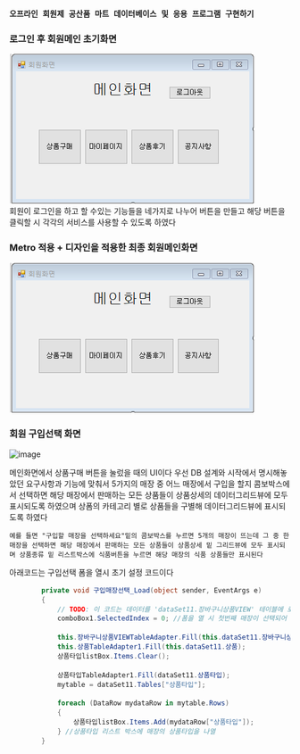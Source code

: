 ### ```오프라인 회원제 공산품 마트 데이터베이스 및 응용 프로그램 구현하기 ``` 

### 로그인 후 회원메인 초기화면
![image](./image/회원메인화면.png)  
회원이 로그인을 하고 할 수있는 기능들을 네가지로 나누어 버튼을 만들고 해당 버튼을 클릭할 시 각각의 서비스를 사용할 수 있도록 하였다

### Metro 적용 + 디자인을 적용한 최종 회원메인화면
![image](./image/회원메인화면.png)

### 회원 구입선택 화면
![image](./image/.png)

메인화면에서 상품구매 버튼을 눌렀을 때의 UI이다 
우선 DB 설계와 시작에서 명시해놓았던 요구사항과 기능에 맞춰서 5가지의 매장 중 어느 매장에서 구입을 할지 콤보박스에서 선택하면 해당 매장에서 판매하는 모든 상품들이 상품상세의 데이터그리드뷰에 모두 표시되도록 하였으며 상폼의 카테고리 별로 상품들을 구별해 데이터그리드뷰에 표시되도록 하였다

```예를 들면 "구입할 매장을 선택하세요"밑의 콤보박스를 누르면 5개의 매장이 뜨는데 그 중 한 매장을 선택하면 해당 매장에서 판매하는 모든 상품들이 상품상세 밑 그리드뷰에 모두 표시되며 상품종류 밑 리스트박스에 식품버튼을 누르면 해당 매장의 식품 상품들만 표시된다```


아래코드는 구입선택 폼을 열시 초기 설정 코드이다
```C#
        private void 구입매장선택_Load(object sender, EventArgs e)
        {
            // TODO: 이 코드는 데이터를 'dataSet11.장바구니상품VIEW' 테이블에 로드합니다. 필요 시 이 코드를 이동하거나 제거할 수 있습니다.
            comboBox1.SelectedIndex = 0; //폼을 열 시 첫번째 매장이 선택되어 있는 상태로 접속
            
            this.장바구니상품VIEWTableAdapter.Fill(this.dataSet11.장바구니상품VIEW);
            this.상품TableAdapter1.Fill(this.dataSet11.상품);
            상품타입listBox.Items.Clear();

            상품타입TableAdapter1.Fill(dataSet11.상품타입);
            mytable = dataSet11.Tables["상품타입"];

            foreach (DataRow mydataRow in mytable.Rows)
            {
                상품타입listBox.Items.Add(mydataRow["상품타입"]);
            } //상품타입 리스트 박스에 매장의 상품타입을 나열
        }
```



